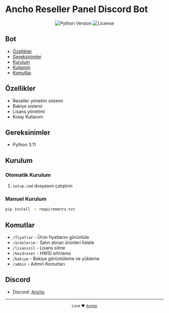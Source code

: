 # Ancho Reseller Panel Discord Bot

<div align="center">
  <img src="https://img.shields.io/badge/Python-3.11-blue.svg" alt="Python Version">
  <img src="https://img.shields.io/badge/License-MIT-yellow.svg" alt="License">
</div>

## Bot
- [Özellikler](#-özellikler)
- [Gereksinimler](#-gereksinimler)
- [Kurulum](#-kurulum)
- [Kullanım](#-kullanım)
- [Komutlar](#-komutlar)

##  Özellikler
-  Reseller yönetim sistemi
-  Bakiye sistemi
-  Lisans yönetimi
-  Kolay Kullanım

## Gereksinimler
- Python 3.11

##  Kurulum

### Otomatik Kurulum
1. `setup.cmd` dosyasını çalıştırın

### Manuel Kurulum
```bash
pip install -r requirements.txt
```

##  Komutlar
- `/fiyatlar` - Ürün fiyatlarını görüntüle
- `/ürünlerim` - Satın alınan ürünleri listele
- `/lisanssil` - Lisans silme
- `/hwidreset` - HWID sıfırlama
- `/bakiye` - Bakiye görüntüleme ve yükleme
- `/admin` - Admin Komutları

## Discord
- Discord: [Ancho](https://discord.gg/ancho)

---
<div align="center">
  <sub>Love ❤️ <a href="https://discord.gg/ancho">Ancho</a></sub>
</div> 
